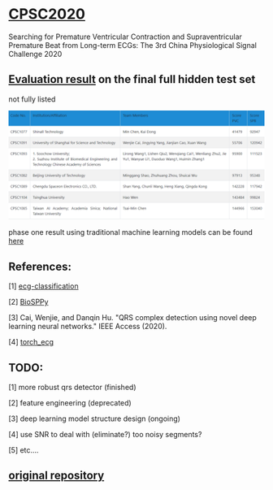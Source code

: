
# [CPSC2020](http://www.icbeb.org/CSPC2020)

Searching for Premature Ventricular Contraction and Supraventricular Premature Beat from Long-term ECGs: The 3rd China Physiological Signal Challenge 2020


[Evaluation result](http://www.icbeb.org/CSPC2020) on the final full hidden test set
-----------

not fully listed

![final_eval_img](CPSC2020_final_result.png)

phase one result using traditional machine learning models can be found [here](https://github.com/wenh06/cpsc2020/tree/master/phase_one_legacy)


References:
-----------
[1] [ecg-classification](https://github.com/mondejar/ecg-classification)

[2] [BioSPPy](https://github.com/PIA-Group/BioSPPy)

[3] Cai, Wenjie, and Danqin Hu. "QRS complex detection using novel deep learning neural networks." IEEE Access (2020).

[4] [torch_ecg](https://github.com/wenh06/torch_ecg)


TODO:
-----
[1] more robust qrs detector (finished)

[2] feature engineering (deprecated)

[3] deep learning model structure design (ongoing)

[4] use SNR to deal with (eliminate?) too noisy segments?

[5] etc....



[original repository](https://github.com/wenh06/cpsc2020)
-------

